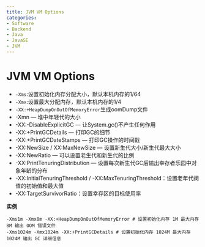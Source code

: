 ```yaml
---
title: JVM VM Options
categories:
- Software
- Backend
- Java
- JavaSE
- JVM
---
```

# JVM VM Options

- `-Xms`:设置初始化内存分配大小，默认本机内存的1/64
- `-Xmx`:设置最大分配内存，默认本机内存的1/4
- `-XX:+HeapDumpOnOutOfMemoryError`生成oomDump文件
- -Xmn — 堆中年轻代的大小
- -XX:-DisableExplicitGC — 让System.gc()不产生任何作用
- -XX:+PrintGCDetails — 打印GC的细节
- -XX:+PrintGCDateStamps — 打印GC操作的时间戳
- -XX:NewSize / XX:MaxNewSize — 设置新生代大小/新生代最大大小
- -XX:NewRatio — 可以设置老生代和新生代的比例
- -XX:PrintTenuringDistribution — 设置每次新生代GC后输出幸存者乐园中对象年龄的分布
- -XX:InitialTenuringThreshold / -XX:MaxTenuringThreshold：设置老年代阀值的初始值和最大值
- -XX:TargetSurvivorRatio：设置幸存区的目标使用率

**实例**

```shell
-Xms1m -Xmx8m -XX:+HeapDumpOnOutOfMemoryError # 设置初始化内存 1M 最大内存 8M 输出 OOM 错误文件
-Xms1024m -Xmx1024m -XX:+PrintGCDetails # 设置初始化内存 1024M 最大内存 1024M 输出 GC 详细信息
```